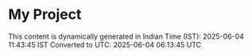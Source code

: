 # My Project

This content is dynamically generated in Indian Time (IST): 2025-06-04 11:43:45 IST
Converted to UTC: 2025-06-04 06:13:45 UTC
